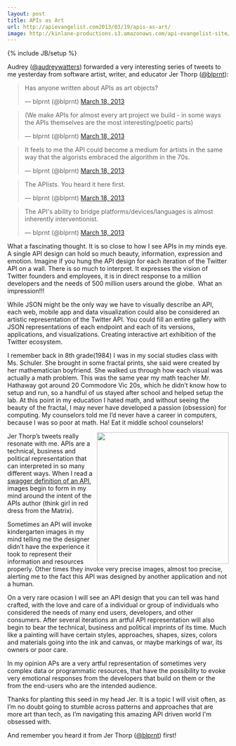 ```yaml
---
layout: post
title: APIs as Art
url: http://apievangelist.com2013/03/19/apis-as-art/
image: http://kinlane-productions.s3.amazonaws.com/api-evangelist-site/blog/washington-crossing-the-delaware-cropped.png
---
```

{% include JB/setup %}<p>
     Audrey (<a href="https://twitter.com/blprnt">@audreywatters</a>) forwarded a very interesting series of tweets to me yesterday from software artist, writer, and educator Jer Thorp (<a href="https://twitter.com/blprnt" target="_blank">@blprnt</a>):
</p>
<blockquote class="twitter-tweet c1">
     <p>
          Has anyone written about APIs as art objects?
     </p>— blprnt (@blprnt) <a href="https://twitter.com/blprnt/status/313713240943247361">March 18, 2013</a>
</blockquote>
<blockquote class="twitter-tweet c1">
     <p>
          (We make APIs for almost every art project we build - in some ways the APIs themselves are the most interesting/poetic parts)
     </p>— blprnt (@blprnt) <a href="https://twitter.com/blprnt/status/313714968379940865">March 18, 2013</a>
</blockquote>
<blockquote class="twitter-tweet c1">
     <p>
          It feels to me the API could become a medium for artists in the same way that the algorists embraced the algorithm in the 70s.
     </p>— blprnt (@blprnt) <a href="https://twitter.com/blprnt/status/313716173973897216">March 18, 2013</a>
</blockquote>
<blockquote class="twitter-tweet c1">
     <p>
          The APIists. You heard it here first.
     </p>— blprnt (@blprnt) <a href="https://twitter.com/blprnt/status/313716358242238466">March 18, 2013</a>
</blockquote>
<blockquote class="twitter-tweet c1">
     <p>
          The API's ability to bridge platforms/devices/languages is almost inherently interventionist.
     </p>— blprnt (@blprnt) <a href="https://twitter.com/blprnt/status/313717301008535552">March 18, 2013</a>
</blockquote>
<p>
     What a fascinating thought. It is so close to how I see APIs in my minds eye. A single API design can hold so much beauty, information, expression and emotion. Imagine if you hung the API design for each iteration of the Twitter API on a wall. There is so much to interpret. It expresses the vision of Twitter founders and employees, it is in direct response to a million developers and the needs of 500 million users around the globe.  What an impression!!!
</p>
<p>
     While JSON might be the only way we have to visually describe an API, each web, mobile app and data visualization could also be considered an artistic representation of the Twitter API. You could fill an entire gallery with JSON representations of each endpoint and each of its versions, applications, and visualizations. Creating interactive art exhibition of the Twitter ecosystem.
</p>
<p>
     I remember back in 8th grade(1984) I was in my social studies class with Ms. Schuler. She brought in some fractal prints, she said were created by her mathematician boyfriend. She walked us through how each visual was actually a math problem. This was the same year my math teacher Mr. Hathaway got around 20 Commodore Vic 20s, which he didn’t know how to setup and run, so a handful of us stayed after school and helped setup the lab. At this point in my education I hated math, and without seeing the beauty of the fractal, I may never have developed a passion (obsession) for computing. My counselors told me I’d never have a career in computers, because I was so poor at math. Ha! Eat it middle school counselors!
</p>
<p>
     <img src="https://s3.amazonaws.com/kinlane-productions/washington-crossing-the-delaware-cropped.png"  width="300" align="right" />
</p>
<p>
     Jer Thorp’s tweets really resonate with me. APIs are a technical, business and political representation that can interpreted in so many different ways. When I read a <a href="https://developers.helloreverb.com/swagger/">swagger definition of an API</a>, images begin to form in my mind around the intent of the APIs author (think girl in red dress from the Matrix).
</p>
<p>
     Sometimes an API will invoke kindergarten images in my mind telling me the designer didn’t have the experience it took to represent their information and resources properly. Other times they invoke very precise images, almost too precise, alerting me to the fact this API was designed by another application and not a human.
</p>
<p>
     On a very rare ocasion I will see an API design that you can tell was hand crafted, with the love and care of a individual or group of individuals who considered the needs of many end users, developers, and other consumers. After several iterations an artful API representation will also begin to bear the technical, business and political imprints of its time. Much like a painting will have certain styles, approaches, shapes, sizes, colors and materials going into the ink and canvas, or maybe markings of war, its owners or poor care.
</p>
<p>
     In my opinion APs are a very artful representation of sometimes very complex data or programmatic resources, that have the possibility to evoke very emotional responses from the developers that build on them or the from the end-users who are the intended audience.
</p>
<p>
     Thanks for planting this seed in my head Jer. It is a topic I will visit often, as I’m no doubt going to stumble across patterns and approaches that are more art than tech, as I’m navigating this amazing API driven world I'm obsessed with.
</p>
<p>
     And remember you heard it from Jer Thorp (<a href="https://twitter.com/blprnt" target="_blank">@blprnt</a>) first!
</p>
